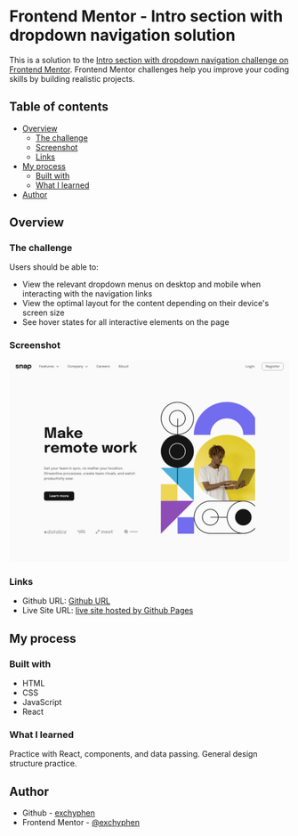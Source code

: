 # Frontend Mentor - Intro section with dropdown navigation solution

This is a solution to the [Intro section with dropdown navigation challenge on Frontend Mentor](https://www.frontendmentor.io/challenges/intro-section-with-dropdown-navigation-ryaPetHE5). Frontend Mentor challenges help you improve your coding skills by building realistic projects.

## Table of contents

- [Overview](#overview)
  - [The challenge](#the-challenge)
  - [Screenshot](#screenshot)
  - [Links](#links)
- [My process](#my-process)
  - [Built with](#built-with)
  - [What I learned](#what-i-learned)
- [Author](#author)

## Overview

### The challenge

Users should be able to:

- View the relevant dropdown menus on desktop and mobile when interacting with the navigation links
- View the optimal layout for the content depending on their device's screen size
- See hover states for all interactive elements on the page

### Screenshot

![readme preview](./design/readme-preview.png)

### Links

- Github URL: [Github URL](https://github.com/exchyphen/fm_intro-section-with-dropdown-navigation)
- Live Site URL: [live site hosted by Github Pages](https://exchyphen.github.io/fm_intro-section-with-dropdown-navigation/)

## My process

### Built with

- HTML
- CSS
- JavaScript
- React

### What I learned

Practice with React, components, and data passing.
General design structure practice.

## Author

- Github - [exchyphen](https://github.com/exchyphen)
- Frontend Mentor - [@exchyphen](https://www.frontendmentor.io/profile/exchyphen)
